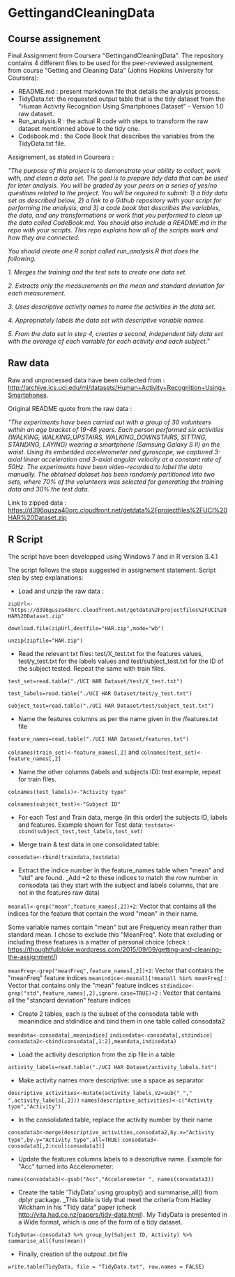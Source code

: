 # GettingandCleaningData

## Course assignement
Final Assignment from Coursera "GettingandCleaningData".
The repository contains 4 different files to be used for the peer-reviewed assignement from course "Getting and Cleaning Data" (Johns Hopkins University for Coursera):
* README.md : present markdown file that details the analysis process.
* TidyData.txt: the requested output table that is the tidy dataset from the "Human Activity Recognition Using Smartphones Dataset" - Version 1.0 raw dataset.
* Run_analysis.R : the actual R code with steps to transform the raw dataset mentionned above to the tidy one.
* Codebook.md : the Code Book that describes the variables from the TidyData.txt file.

Assignement, as stated in Coursera : 

*"The purpose of this project is to demonstrate your ability to collect, work with, and clean a data set. The goal is to prepare tidy data that can be used for later analysis. You will be graded by your peers on a series of yes/no questions related to the project. You will be required to submit: 1) a tidy data set as described below, 2) a link to a Github repository with your script for performing the analysis, and 3) a code book that describes the variables, the data, and any transformations or work that you performed to clean up the data called CodeBook.md. You should also include a README.md in the repo with your scripts. This repo explains how all of the scripts work and how they are connected.*

*You should create one R script called run_analysis.R that does the following.*

*1. Merges the training and the test sets to create one data set.*

*2. Extracts only the measurements on the mean and standard deviation for each measurement.*

*3. Uses descriptive activity names to name the activities in the data set.*

*4. Appropriately labels the data set with descriptive variable names.*

*5. From the data set in step 4, creates a second, independent tidy data set with the average of each variable for each activity and each subject."*

## Raw data ##

Raw and unprocessed data have been collected from : http://archive.ics.uci.edu/ml/datasets/Human+Activity+Recognition+Using+Smartphones.

Original README quote from the raw data : 

*"The experiments have been carried out with a group of 30 volunteers within an age bracket of 19-48 years. Each person performed six activities (WALKING, WALKING_UPSTAIRS, WALKING_DOWNSTAIRS, SITTING, STANDING, LAYING) wearing a smartphone (Samsung Galaxy S II) on the waist. Using its embedded accelerometer and gyroscope, we captured 3-axial linear acceleration and 3-axial angular velocity at a constant rate of 50Hz. The experiments have been video-recorded to label the data manually. The obtained dataset has been randomly partitioned into two sets, where 70% of the volunteers was selected for generating the training data and 30% the test data.*

Link to zipped data : https://d396qusza40orc.cloudfront.net/getdata%2Fprojectfiles%2FUCI%20HAR%20Dataset.zip

## R Script ##

The script have been developped using Windows 7 and in R version 3.4.1

The script follows the steps suggested in assignement statement.
Script step by step explanations:

* Load and unzip the raw data : 

`zipUrl<-"https://d396qusza40orc.cloudfront.net/getdata%2Fprojectfiles%2FUCI%20HAR%20Dataset.zip"`

`download.file(zipUrl,destfile="HAR.zip",mode="wb")`

`unzip(zipfile="HAR.zip")`

* Read the relevant txt files: test/X_test.txt for the features values, test/y_test.txt for the labels values and test/subject_test.txt for the ID of the subject tested. Repeat the same with train files.

`test_set=read.table("./UCI HAR Dataset/test/X_test.txt")`

 `test_labels=read.table("./UCI HAR Dataset/test/y_test.txt")`
    
 `subject_test=read.table("./UCI HAR Dataset/test/subject_test.txt")` 
 
 * Name the features columns as per the name given in the /features.txt file
 
 `feature_names=read.table("./UCI HAR Dataset/features.txt")`
 
 `colnames(train_set)<-feature_names[,2]` and `colnames(test_set)<-feature_names[,2]`
 
  * Name the other columns (labels and subjects ID): test example, repeat for train files.
  
  `colnames(test_labels)<-"Activity type"`
    
  `colnames(subject_test)<-"Subject ID"`
    
   * For each Test and Train data, merge (in this order) the subjects ID, labels and features. Example shown for Test data:
`testdata<-cbind(subject_test,test_labels,test_set)`

  * Merge train & test data in one consolidated table:

`consodata<-rbind(traindata,testdata)`

  * Extract the indice number in the feature_names table when "mean" and "std" are found. 
 _Add +2 to these indices to match the row number in consodata (as they start with the subject and labels columns, that are not in the features raw data)

`meanall<-grep("mean",feature_names[,2])+2`: Vector that contains all the indices for the feature that contain the word "mean" in their name.

Some variable names contain "mean" but are Frequency mean rather than standard mean. I chose to exclude this "MeanFreq". Note that excluding or including these features is a matter of personal choice (check : https://thoughtfulbloke.wordpress.com/2015/09/09/getting-and-cleaning-the-assignment/)

`meanFreq<-grep("meanFreq",feature_names[,2])+2`: Vector that contains the "meanFreq" feature indices
`meanindice<-meanall[!meanall %in% meanFreq]` : Vector that contains only the "mean" feature indices
`stdindice<-grep("std",feature_names[,2],ignore.case=TRUE)+2` : Vector that contains all the "standard deviation" feature indices

* Create 2 tables, each is the subset of the consodata table with meanindice and stdindice and bind them in one table called consodata2

`meandata<-consodata[,meanindice]`
`indicedata<-consodata[,stdindice]`
`consodata2<-cbind(consodata[,1:2],meandata,indicedata)`

* Load the activity description from the zip file in a table

`activity_labels=read.table("./UCI HAR Dataset/activity_labels.txt")`

 * Make activity names more descriptive: use a space as separator

`descriptive_activities<-mutate(activity_labels,V2=sub("_"," ",activity_labels[,2]))`
`names(descriptive_activities)<-c("Activity type","Activity")`

 * In the consolidated table, replace the activity number by their name

`consodata3<-merge(descriptive_activities,consodata2,by.x="Activity type",by.y="Activity type",all=TRUE)`
`consodata3<-consodata3[,2:ncol(consodata3)]`

* Update the features columns labels to a descriptive name. Example for "Acc" turned into Accelerometer:

`names(consodata3)<-gsub("Acc","Accelerometer ", names(consodata3))`

* Create the table 'TidyData' using groupby() and summarise_all() from dplyr package. 
_This table is tidy that meet the criteria from Hadley Wickham in his "Tidy data" paper (check http://vita.had.co.nz/papers/tidy-data.html). My TidyData is presented in a Wide format, which is one of the form of a tidy dataset.

`TidyData<-consodata3 %>% group_by(Subject ID, Activity) %>% summarise_all(funs(mean))`

 * Finally, creation of the outpout .txt file
 
 `write.table(TidyData, file = "TidyData.txt", row.names = FALSE)`
